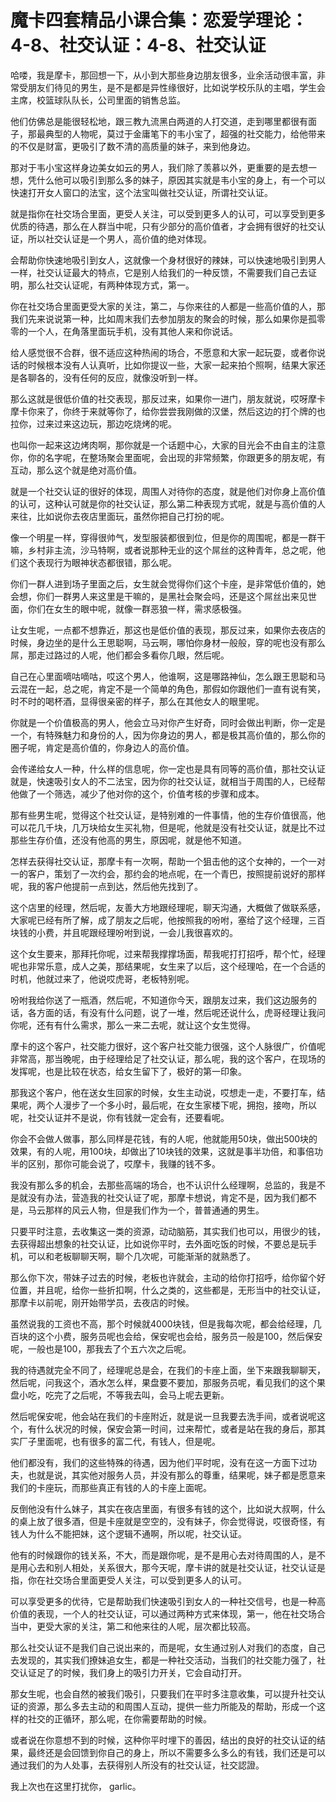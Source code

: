 # 魔卡四套精品小课合集：恋爱学理论：4-8、社交认证：4-8、社交认证

哈喽，我是摩卡，那回想一下，从小到大那些身边朋友很多，业余活动很丰富，非常受朋友们待见的男生，是不是都是异性缘很好，比如说学校乐队的主唱，学生会主席，校篮球队队长，公司里面的销售总监。

他们仿佛总是能很轻松地，跟三教九流黑白两道的人打交道，走到哪里都很有面子，那最典型的人物呢，莫过于金庸笔下的韦小宝了，超强的社交能力，给他带来的不仅是财富，更吸引了数不清的高质量的妹子，来到他身边。

那对于韦小宝这样身边美女如云的男人，我们除了羡慕以外，更重要的是去想一想，凭什么他可以吸引到那么多的妹子，原因其实就是韦小宝的身上，有一个可以快速打开女人窗口的法宝，这个法宝叫做社交认证，所谓社交认证。

就是指你在社交场合里面，更受人关注，可以受到更多人的认可，可以享受到更多优质的待遇，那么在人群当中呢，只有少部分的高价值者，才会拥有很好的社交认证，所以社交认证是一个男人，高价值的绝对体现。

会帮助你快速地吸引到女人，这就像一个身材很好的辣妹，可以快速地吸引到男人一样，社交认证最大的特点，它是别人给我们的一种反馈，不需要我们自己去证明，那么社交认证呢，有两种体现方式，第一。

你在社交场合里面更受大家的关注，第二，与你来往的人都是一些高价值的人，那我们先来说说第一种，比如周末我们去参加朋友的聚会的时候，那么如果你是孤零零的一个人，在角落里面玩手机，没有其他人来和你说话。

给人感觉很不合群，很不适应这种热闹的场合，不愿意和大家一起玩耍，或者你说话的时候根本没有人认真听，比如你提议一些，大家一起来拍个照啊，结果大家还是各聊各的，没有任何的反应，就像没听到一样。

那么这就是很低价值的社交表现，那反过来，如果你一进门，朋友就说，哎呀摩卡摩卡你来了，你终于来就等你了，给你尝尝我刚做的汉堡，然后这边的打个牌的也拉你，过来过来这边玩，那边吃烧烤的呢。

也叫你一起来这边烤肉啊，那你就是一个话题中心，大家的目光会不由自主的注意你，你的名字呢，在整场聚会里面呢，会出现的非常频繁，你跟更多的朋友呢，有互动，那么这个就是绝对高价值。

就是一个社交认证的很好的体现，周围人对待你的态度，就是他们对你身上高价值的认可，这种认可就是你的社交认证，那么第二种表现方式呢，就是与高价值的人来往，比如说你去夜店里面玩，虽然你把自己打扮的呢。

像一个明星一样，穿得很帅气，发型服装都很到位，但是你的周围呢，都是一群干嘛，乡村非主流，沙马特啊，或者说那种无业的这个屌丝的这种青年，总之呢，他们这个表现行为眼神状态都很错，那么呢。

你们一群人进到场子里面之后，女生就会觉得你们这个卡座，是非常低价值的，她会想，你们一群男人来这里是干嘛的，是黑社会聚会吗，还是这个屌丝出来见世面，你们在女生的眼中呢，就像一群恶狼一样，需求感极强。

让女生呢，一点都不想靠近，那这也是低价值的表现，那反过来，如果你去夜店的时候，身边坐的是什么王思聪啊，马云啊，哪怕你身材一般般，穿的呢也没有那么屌，那走过路过的人呢，他们都会多看你几眼，然后呢。

自己在心里面嘀咕嘀咕，哎这个男人，他谁啊，这是哪路神仙，怎么跟王思聪和马云混在一起，总之呢，肯定不是一个简单的角色，那假如你跟他们一直有说有笑，时不时的喝杯酒，显得很亲密的样子，那么在其他女人的眼里呢。

你就是一个价值极高的男人，他会立马对你产生好奇，同时会做出判断，你一定是一个，有特殊魅力和身份的人，因为你身边的男人，都是极其高价值的，那么你的圈子呢，肯定是高价值的，你身边人的高价值。

会传递给女人一种，什么样的信息呢，你一定也是具有同等的高价值，那社交认证就是，快速吸引女人的不二法宝，因为你的社交认证，就相当于周围的人，已经帮他做了一个筛选，减少了他对你的这个，价值考核的步骤和成本。

那有些男生呢，觉得这个社交认证，是特别难的一件事情，他的生存价值很高，他可以花几千块，几万块给女生买礼物，但是呢，他就是没有社交认证，就是比不过那些生存价值，还没有他高的男生，原因呢，就是他不知道。

怎样去获得社交认证，那摩卡有一次啊，帮助一个狙击他的这个女神的，一个一对一的客户，策划了一次约会，那约会的地点呢，在一个青巴，按照提前说好的那样呢，我的客户他提前一点到达，然后他先找到了。

这个店里的经理，然后呢，友善大方地跟经理呢，聊天沟通，大概做了做联系感，大家呢已经有所了解，成了朋友之后呢，他按照我的吩咐，塞给了这个经理，三百块钱的小费，并且呢跟经理吩咐到说，一会儿我很喜欢的。

这个女生要来，那拜托你呢，过来帮我撑撑场面，帮我呢打打招呼，帮个忙，经理呢也非常乐意，成人之美，那结果呢，女生来了以后，这个经理哈，在一个合适的时机，他就过来了，他说哎虎哥，老板特别呢。

吩咐我给你送了一瓶酒，然后呢，不知道你今天，跟朋友过来，我们这边服务的话，各方面的话，有没有什么问题，说了一堆，然后呢还说什么，虎哥经理让我问你呢，还有有什么需求，那么一来二去呢，就让这个女生觉得。

摩卡的这个客户，社交能力很好，这个客户社交能力很强，这个人脉很广，价值呢非常高，那当晚呢，由于经理给足了社交认证，那么呢，我的这个客户，在现场的发挥呢，也是比较在状态，给女生留下了，极好的第一印象。

那我这个客户，他在送女生回家的时候，女生主动说，哎想走一走，不要打车，结果呢，两个人漫步了一个多小时，最后呢，在女生家楼下呢，拥抱，接吻，所以呢，社交认证并不是说，你有钱就一定会有，还要看呢。

你会不会做人做事，那么同样是花钱，有的人呢，他就能用50块，做出500块的效果，有的人呢，用100块，却做出了10块钱的效果，这就是事半功倍，和事倍功半的区别，那你可能会说了，哎摩卡，我赚的钱不多。

我没有那么多的机会，去那些高端的场合，也不认识什么经理啊，总监的，我是不是就没有办法，营造我的社交认证了呢，那摩卡想说，肯定不是，因为我们都不是，马云那样的风云人物，但是我们作为一个，普普通通的男生。

只要平时注意，去收集这一类的资源，动动脑筋，其实我们也可以，用很少的钱，去获得超出想象的社交认证，比如说你平时，去外面吃饭的时候，不要总是玩手机，可以和老板聊聊天啊，聊个几次呢，可能渐渐的就熟悉了。

那么你下次，带妹子过去的时候，老板也许就会，主动的给你打招呼，给你留个好位置，并且呢，给你一些折扣啊，什么之类的，这些都是，无形当中的社交认证，那摩卡以前呢，刚开始带学员，去夜店的时候。

虽然说我的工资也不高，那个时候就4000块钱，但是我每次呢，都会给经理，几百块的这个小费，服务员呢也会给，保安呢也会给，服务员一般是100，然后保安呢，一般也是100，那我去了个五六次之后呢。

我的待遇就完全不同了，经理呢总是会，在我们的卡座上面，坐下来跟我聊聊天，然后呢，问我这个，酒水怎么样，果盘要不要加，那服务员呢，看见我们的这个果盘小吃，吃完了之后呢，不等我去叫，会马上呢去更新。

然后呢保安呢，他会站在我们的卡座附近，就是说一旦我要去洗手间，或者说呢这个，有什么状况的时候，保安会第一时间，过来帮忙，或者是站在我的身后，那其实厂子里面呢，也有很多的富二代，有钱人，但是呢。

他们都没有，我们的这些特殊的待遇，因为他们平时呢，没有在这一方面下过功夫，也就是说，其实他对服务人员，并没有那么的尊重，结果呢，妹子都是愿意来我们的卡座玩，而那些真正有钱的人的卡座上面呢。

反倒他没有什么妹子，其实在夜店里面，有很多有钱的这个，比如说大叔啊，什么的桌上放了很多酒，但是卡座就是空空的，没有妹子，你会觉得说，哎很奇怪，有钱人为什么不能把妹，这个逻辑不通啊，所以呢，社交认证。

他有的时候跟你的钱关系，不大，而是跟你呢，是不是用心去对待周围的人，是不是用心去和别人相处，关系很大，那今天呢，摩卡讲的就是社交认证，社交认证是指，你在社交场合里面更受人关注，可以受到更多人的认可。

可以享受更多的优待，它是帮助我们快速吸引到女人的一种社交信号，也是一种高价值的表现，一个人的社交认证，可以通过两种方式来体现，第一，他在社交场合当中，更受大家的关注，第二和他来往的人呢，层次都比较高。

那么社交认证不是我们自己说出来的，而是呢，女生通过别人对我们的态度，自己去发现的，其实我们撩妹追女生，都是一种社交活动，当我们的社交能力强了，社交认证足了的时候，我们身上的吸引力开关，它会自动打开。

那女生呢，也会自然的被我们吸引，只要我们在平时多注意收集，可以提升社交认证的资源，那么多去主动的和周围人互动，提供一些力所能及的帮助，形成一个这样的社交的正循环，那么呢，在你需要帮助的时候。

或者说在你意想不到的时候，这种你平时埋下的善因，结出的良好的社交认证的结果，最终还是会回馈到你自己的身上，所以不需要多么多么的有钱，我们还是可以通过我们的为人处事，去获得别人所没有的社交认证，社交認證。

我上次也在这里打扰你， garlic。